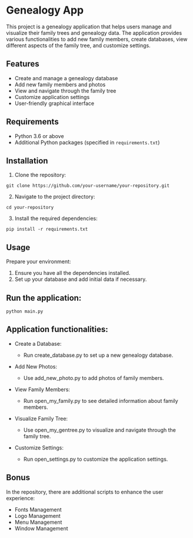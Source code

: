# Genealogy App

This project is a genealogy application that helps users manage and visualize their family trees and genealogy data. The application provides various functionalities to add new family members, create databases, view different aspects of the family tree, and customize settings.

## Features

- Create and manage a genealogy database
- Add new family members and photos
- View and navigate through the family tree
- Customize application settings
- User-friendly graphical interface

## Requirements

- Python 3.6 or above
- Additional Python packages (specified in `requirements.txt`)

## Installation

1. Clone the repository:
```
git clone https://github.com/your-username/your-repository.git
```

2. Navigate to the project directory:
```
cd your-repository
```

3. Install the required dependencies:
```
pip install -r requirements.txt
```

## Usage

Prepare your environment:
1. Ensure you have all the dependencies installed.
2. Set up your database and add initial data if necessary.

## Run the application:
```
python main.py
```

## Application functionalities:
- Create a Database:
  - Run create_database.py to set up a new genealogy database.

- Add New Photos:
  - Use add_new_photo.py to add photos of family members.

- View Family Members:
  - Run open_my_family.py to see detailed information about family members.

- Visualize Family Tree:
  - Use open_my_gentree.py to visualize and navigate through the family tree.

- Customize Settings:
  - Run open_settings.py to customize the application settings.

## Bonus
In the repository, there are additional scripts to enhance the user experience:
- Fonts Management
- Logo Management
- Menu Management
- Window Management

